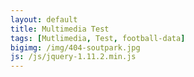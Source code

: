 ```yaml
---
layout: default
title: Multimedia Test
tags: [Mutlimedia, Test, football-data]
bigimg: /img/404-soutpark.jpg
js: /js/jquery-1.11.2.min.js
---
```


<script>
	$.ajax({
		headers: { 'X-Auth-Token': 'bf0513ea0ba6457fb4ae6d380cca8365' },
		url: '//api.football-data.org/v1/competitions/430/teams',
		dataType: 'json',
		type: 'GET',
	}).done(function(response) {
		console.log(response);
		$.each(response.teams, function(index, item) {
			$('.image_grid').prepend('<a href="' + response.teams[index].crestUrl + '"><figure><img src="' + response.teams[index].crestUrl + '" width="100%"/></figure></a>');
		});
	});
</script>

<div class="image_grid"></div>
